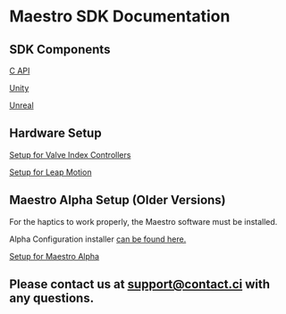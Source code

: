 # Maestro SDK Documentation

## SDK Components
[C API](https://contact-control-interfaces.github.io/maestro-sdk-docs/C/html/index.html)

[Unity](https://contact-control-interfaces.github.io/maestro-sdk-docs/Unity/2.7.0/)

[Unreal](https://contact-control-interfaces.github.io/maestro-sdk-docs/Unreal/)

## Hardware Setup
[Setup for Valve Index Controllers](https://contact-control-interfaces.github.io/maestro-sdk-docs/Setup/setup_valve_index)

[Setup for Leap Motion](https://contact-control-interfaces.github.io/maestro-sdk-docs/Setup/setup_leap_motion)

## Maestro Alpha Setup (Older Versions)
For the haptics to work properly, the Maestro software must be installed.

Alpha Configuration installer [can be found here.](https://github.com/Contact-Control-Interfaces/maestro-installer)

[Setup for Maestro Alpha](https://contact-control-interfaces.github.io/maestro-sdk-docs/Setup/setup_alpha)
  
## Please contact us at <support@contact.ci> with any questions.
